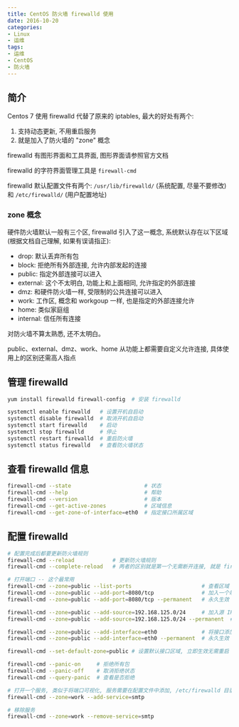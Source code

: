 ```yaml
---
title: CentOS 防火墙 firewalld 使用
date: 2016-10-20
categories:
- Linux
- 运维
tags:
- 运维
- CentOS
- 防火墙
---
```


## 简介

Centos 7 使用 firewalld 代替了原来的 iptables, 最大的好处有两个:

1. 支持动态更新, 不用重启服务
1. 就是加入了防火墙的 "zone" 概念

<!-- more -->

firewalld 有图形界面和工具界面, 图形界面请参照官方文档

firewalld 的字符界面管理工具是 `firewall-cmd`

firewalld 默认配置文件有两个: `/usr/lib/firewalld/` (系统配置, 尽量不要修改) 和 `/etc/firewalld/` (用户配置地址)

### zone 概念

硬件防火墙默认一般有三个区, firewalld 引入了这一概念, 系统默认存在以下区域 (根据文档自己理解, 如果有误请指正):

* drop: 默认丢弃所有包
* block: 拒绝所有外部连接, 允许内部发起的连接
* public: 指定外部连接可以进入
* external: 这个不太明白, 功能上和上面相同, 允许指定的外部连接
* dmz: 和硬件防火墙一样, 受限制的公共连接可以进入
* work: 工作区, 概念和 workgoup 一样, 也是指定的外部连接允许
* home: 类似家庭组
* internal: 信任所有连接

对防火墙不算太熟悉, 还不太明白。

public、external、dmz、work、home 从功能上都需要自定义允许连接, 具体使用上的区别还需高人指点

## 管理 firewalld

```sh
yum install firewalld firewall-config  # 安装 firewalld

systemctl enable firewalld   # 设置开机自启动
systemctl disable firewalld  # 取消开机自启动
systemctl start firewalld    # 启动
systemctl stop firewalld     # 停止
systemctl restart firewalld  # 重启防火墙
systemctl status firewalld   # 查看防火墙状态
```

## 查看 firewalld 信息

```sh
firewall-cmd --state                       # 状态
firewall-cmd --help                        # 帮助
firewall-cmd --version                     # 版本
firewall-cmd --get-active-zones            # 区域信息
firewall-cmd --get-zone-of-interface=eth0  # 指定接口所属区域
```

## 配置 firewalld

```sh
# 配置完成后都要更新防火墙规则
firewall-cmd --reload            # 更新防火墙规则
firewall-cmd --complete-reload   # 两者的区别就是第一个无需断开连接, 就是 firewalld 特性之一动态添加规则, 第二个需要断开连接, 类似重启服务

# 打开端口 -- 这个最常用
firewall-cmd --zone=public --list-ports                      # 查看区域 public 所有打开的端口
firewall-cmd --zone=public --add-port=8080/tcp               # 加入一个端口到区域 public
firewall-cmd --zone=public --add-port=8080/tcp --permanent   # 永久生效

firewall-cmd --zone=public --add-source=192.168.125.0/24     # 加入源 IP 到区域 public
firewall-cmd --zone=public --add-source=192.168.125.0/24 --permanent  # 永久生效

firewall-cmd --zone=public --add-interface=eth0              # 将接口添加到区域, 默认接口都在 public
firewall-cmd --zone=public --add-interface=eth0 --permanent  # 永久生效

firewall-cmd --set-default-zone=public # 设置默认接口区域, 立即生效无需重启

firewall-cmd --panic-on     # 拒绝所有包
firewall-cmd --panic-off    # 取消拒绝状态
firewall-cmd --query-panic  # 查看是否拒绝

# 打开一个服务, 类似于将端口可视化, 服务需要在配置文件中添加, /etc/firewalld 目录下有 services 文件夹, 这个不详细说了, 详情参考文档
firewall-cmd --zone=work --add-service=smtp

# 移除服务
firewall-cmd --zone=work --remove-service=smtp
```
